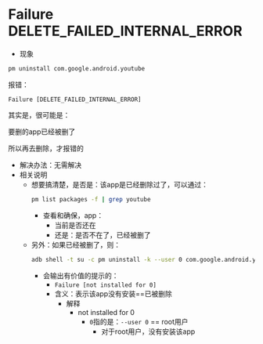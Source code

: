 # Failure DELETE_FAILED_INTERNAL_ERROR

* 现象

```bash
pm uninstall com.google.android.youtube
```

报错：

`Failure [DELETE_FAILED_INTERNAL_ERROR]`

其实是，很可能是：

要删的app已经被删了

所以再去删除，才报错的

* 解决办法：无需解决
* 相关说明
  * 想要搞清楚，是否是：该app是已经删除过了，可以通过：
    ```bash
    pm list packages -f | grep youtube
    ```
    * 查看和确保，app：
      * 当前是否还在
      * 还是：是否不在了，已经被删了
  * 另外：如果已经被删了，则：
    ```bash
    adb shell -t su -c pm uninstall -k --user 0 com.google.android.youtube
    ```
    * 会输出有价值的提示的：
      * `Failure [not installed for 0]`
      * 含义：表示该app没有安装==已被删除
        * 解释
          * not installed for 0
            * `0`指的是：`--user 0` == root用户
              * 对于root用户，没有安装该app

